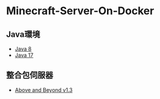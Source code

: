 # Minecraft-Server-On-Docker

## Java環境

* [Java 8](https://github.com/kkldream/mcserver-docker/tree/java8)
* [Java 17](https://github.com/kkldream/mcserver-docker/tree/java17)

## 整合包伺服器

* [Above and Beyond v1.3](https://github.com/kkldream/mcserver-docker/tree/Above-and-Beyond-v1.3)